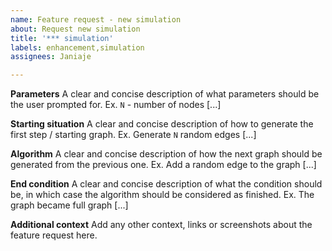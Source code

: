 ```yaml
---
name: Feature request - new simulation
about: Request new simulation
title: '*** simulation'
labels: enhancement,simulation
assignees: Janiaje

---
```


**Parameters**
A clear and concise description of what parameters should be the user prompted for.
Ex. `N` - number of nodes [...]

**Starting situation**
A clear and concise description of how to generate the first step / starting graph.
Ex. Generate `N` random edges [...]

**Algorithm**
A clear and concise description of how the next graph should be generated from the previous one.
Ex. Add a random edge to the graph [...]

**End condition**
A clear and concise description of what the condition should be, in which case the algorithm should be considered as finished.
Ex. The graph became full graph [...]

**Additional context**
Add any other context, links or screenshots about the feature request here.
